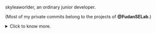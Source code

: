 skyleaworlder, an ordinary junior developer.

(Most of my private commits belong to the projects of **@FudanSELab**.)

<details>
<summary>Click to know more.</summary>
<p align="left">
	<li> Tongji Univ. CS/IS => Fudan Univ. SE Lab PA Group (2022-2025 expected).</li>
	<li> Currently, I'm working extremely hard to obtain my master's degree and graduation certificate. In China, without them, I will lose all the jobs I have previously found. </li>
	<li> Actually, I got 1st Prize(60/2000000+) in the Final of 12th SSSCCC, aka "Secondary School Student Creative Composition Competition".</li>
</p>
</details>
